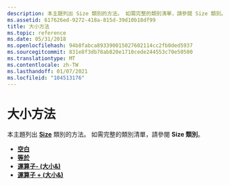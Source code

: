 ```yaml
---
description: 本主題列出 Size 類別的方法。 如需完整的類別清單，請參閱 Size 類別。
ms.assetid: 617626ed-9272-418a-815d-39d10b18df99
title: 大小方法
ms.topic: reference
ms.date: 05/31/2018
ms.openlocfilehash: 94b8fabca893390015027602114cc2fb0ded5937
ms.sourcegitcommit: 831e8f3db78ab820e1710cede244553c70e50500
ms.translationtype: MT
ms.contentlocale: zh-TW
ms.lasthandoff: 01/07/2021
ms.locfileid: "104513176"
---
```

# <a name="size-methods"></a>大小方法

本主題列出 [**Size**](/windows/desktop/api/gdiplustypes/nl-gdiplustypes-size) 類別的方法。 如需完整的類別清單，請參閱 **Size 類別**。

-   [**空白**](/windows/desktop/api/Gdiplustypes/nf-gdiplustypes-size-empty)
-   [**等於**](/windows/desktop/api/Gdiplustypes/nf-gdiplustypes-size-equals)
-   [**運算子- (大小&)**](/windows/win32/api/gdiplustypes/nf-gdiplustypes-size-operator-sub)
-   [**運算子 + (大小&)**](/windows/win32/api/gdiplustypes/nf-gdiplustypes-size-operator-add)

 

 
